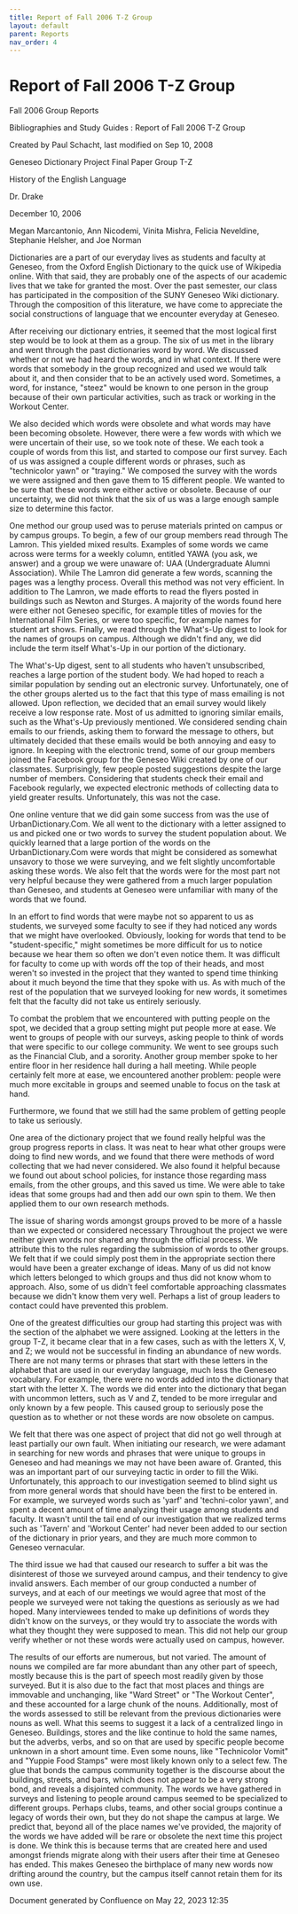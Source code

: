 ```yaml
---
title: Report of Fall 2006 T-Z Group
layout: default
parent: Reports
nav_order: 4
---
```


# Report of Fall 2006 T-Z Group

Fall 2006 Group Reports

Bibliographies and Study Guides : Report of Fall 2006 T-Z Group

Created by  Paul Schacht, last modified on Sep 10, 2008

Geneseo Dictionary Project Final Paper Group T-Z

History of the English Language

Dr. Drake

December 10, 2006

Megan Marcantonio, Ann Nicodemi, Vinita Mishra, Felicia Neveldine, Stephanie Helsher, and Joe Norman

Dictionaries are a part of our everyday lives as students and faculty at Geneseo, from the Oxford English Dictionary to the quick use of Wikipedia online. With that said, they are probably one of the aspects of our academic lives that we take for granted the most.  Over the past semester, our class has participated in the composition of the SUNY Geneseo Wiki dictionary.  Through the composition of this literature, we have come to appreciate the social constructions of language that we encounter everyday at Geneseo.

After receiving our dictionary entries, it seemed that the most logical first step would be to look at them as a group.  The six of us met in the library and went through the past dictionaries word by word.  We discussed whether or not we had heard the words, and in what context.  If there were words that somebody in the group recognized and used we would talk about it, and then consider that to be an actively used word. Sometimes, a word, for instance, &quot;steez&quot; would be known to one person in the group because of their own particular activities, such as track or working in the Workout Center.  

We also decided which words were obsolete and what words may have been becoming obsolete.  However, there were a few words with which we were uncertain of their use, so we took note of these. We each took a couple of words from this list, and started to compose our first survey.  Each of us was assigned a couple different words or phrases, such as &quot;technicolor yawn&quot; or &quot;traying.&quot;  We composed the survey with the words we were assigned and then gave them to 15 different people.  We wanted to be sure that these words were either active or obsolete.  Because of our uncertainty, we did not think that the six of us was a large enough sample size to determine this factor.

One method our group used was to peruse materials printed on campus or by campus groups. To begin, a few of our group members read through The Lamron. This yielded mixed results. Examples of some words we came across were terms for a weekly column, entitled YAWA (you ask, we answer) and a group we were unaware of: UAA (Undergraduate Alumni Association). While The Lamron did generate a few words, scanning the pages was a lengthy process. Overall this method was not very efficient. In addition to The Lamron, we made efforts to read the flyers posted in buildings such as Newton and Sturges. A majority of the words found here were either not Geneseo specific, for example titles of movies for the International Film Series, or were too specific, for example names for student art shows. Finally, we read through the What's-Up digest to look for the names of groups on campus. Although we didn't find any, we did include the term itself What's-Up in our portion of the dictionary.

The What's-Up digest, sent to all students who haven't unsubscribed, reaches a large portion of the student body. We had hoped to reach a similar population by sending out an electronic survey. Unfortunately, one of the other groups alerted us to the fact that this type of mass emailing is not allowed. Upon reflection, we decided that an email survey would likely receive a low response rate. Most of us admitted to ignoring similar emails, such as the What's-Up previously mentioned. We considered sending chain emails to our friends, asking them to forward the message to others, but ultimately decided that these emails would be both annoying and easy to ignore. In keeping with the electronic trend, some of our group members joined the Facebook group for the Geneseo Wiki created by one of our classmates. Surprisingly, few people posted suggestions despite the large number of members. Considering that students check their email and Facebook regularly, we expected electronic methods of collecting data to yield greater results. Unfortunately, this was not the case.

One online venture that we did gain some success from was the use of UrbanDictionary.Com. We all went to the dictionary with a letter assigned to us and picked one or two words to survey the student population about. We quickly learned that a large portion of the words on the UrbanDictionary.Com were words that might be considered as somewhat unsavory to those we were surveying, and we felt slightly uncomfortable asking these words. We also felt that the words were for the most part not very helpful because they were gathered from a much larger population than Geneseo, and students at Geneseo were unfamiliar with many of the words that we found.

In an effort to find words that were maybe not so apparent to us as students, we surveyed some faculty to see if they had noticed any words that we might have overlooked. Obviously, looking for words that tend to be &quot;student-specific,&quot; might sometimes be more difficult for us to notice because we hear them so often we don't even notice them. It was difficult for faculty to come up with words off the top of their heads, and most weren't so invested in the project that they wanted to spend time thinking about it much beyond the time that they spoke with us. As with much of the rest of the population that we surveyed looking for new words, it sometimes felt that the faculty did not take us entirely seriously. 

To combat the problem that we encountered with putting people on the spot, we decided that a group setting might put people more at ease. We went to groups of people with our surveys, asking people to think of words that were specific to our college community. We went to see groups such as the Financial Club, and a sorority. Another group member spoke to her entire floor in her residence hall during a hall meeting. While people certainly felt more at ease, we encountered another problem: people were much more excitable in groups and seemed unable to focus on the task at hand. 

Furthermore, we found that we still had the same problem of getting people to take us seriously. 

One area of the dictionary project that we found really helpful was the group progress reports in class. It was neat to hear what other groups were doing to find new words, and we found that there were methods of word collecting that we had never considered. We also found it helpful because we found out about school policies, for instance those regarding mass emails, from the other groups, and this saved us time. We were able to take ideas that some groups had and then add our own spin to them. We then applied them to our own research methods. 

The issue of sharing words amongst groups proved to be more of a hassle than we expected or considered necessary Throughout the project we were neither given words nor shared any through the official process. We attribute this to the rules regarding the submission of words to other groups. We felt that if we could simply post them in the appropriate section there would have been a greater exchange of ideas. Many of us did not know which letters belonged to which groups and thus did not know whom to approach. Also, some of us didn't feel comfortable approaching classmates because we didn't know them very well. Perhaps a list of group leaders to contact could have prevented this problem. 

One of the greatest difficulties our group had starting this project was with the section of the alphabet we were assigned.  Looking at the letters in the group T-Z, it became clear that in a few cases, such as with the letters X, V, and Z; we would not be successful in finding an abundance of new words.  There are not many terms or phrases that start with these letters in the alphabet that are used in our everyday language, much less the Geneseo vocabulary.  For example, there were no words added into the dictionary that start with the letter X.  The words we did enter into the dictionary that began with uncommon letters, such as V and Z, tended to be more irregular and only known by a few people. This caused group to seriously pose the question as to whether or not these words are now obsolete on campus.

We felt that there was one aspect of project that did not go well through at least partially our own fault. When initiating our research, we were adamant in searching for new words and phrases that were unique to groups in Geneseo and had meanings we may not have been aware of.  Granted, this was an important part of our surveying tactic in order to fill the Wiki.  Unfortunately, this approach to our investigation seemed to blind sight us from more general words that should have been the first to be entered in.  For example, we surveyed words such as 'yarf' and 'techni-color yawn', and spent a decent amount of time analyzing their usage among students and faculty.  It wasn't until the tail end of our investigation that we realized terms such as  'Tavern' and 'Workout Center' had never been added to our section of the dictionary in prior years, and they are much more common to Geneseo vernacular.   

The third issue we had that caused our research to suffer a bit was the disinterest of those we surveyed around campus, and their tendency to give invalid answers.  Each member of our group conducted a number of surveys, and at each of our meetings we would agree that most of the people we surveyed were not taking the questions as seriously as we had hoped.  Many interviewees tended to make up definitions of words they didn't know on the surveys, or they would try to associate the words with what they thought they were supposed to mean.  This did not help our group verify whether or not these words were actually used on campus, however.  

The results of our efforts are numerous, but not varied. The amount of nouns we compiled are far more abundant than any other part of speech, mostly because this is the part of speech most readily given by those surveyed. But it is also due to the fact that most places and things are immovable and unchanging, like &quot;Ward Street&quot; or &quot;The Workout Center&quot;, and these accounted for a large chunk of the nouns. Additionally, most of the words assessed to still be relevant from the previous dictionaries were nouns as well. What this seems to suggest it a lack of a centralized lingo in Geneseo. Buildings, stores and the like continue to hold the same names, but the adverbs, verbs, and so on that are used by specific people become unknown in a short amount time. Even some nouns, like &quot;Technicolor Vomit&quot; and &quot;Yuppie Food Stamps&quot; were most likely known only to a select few. The glue that bonds the campus community together is the discourse about the buildings, streets, and bars, which does not appear to be a very strong bond, and reveals a disjointed community.  The words we have gathered in surveys and listening to people around campus seemed to be specialized to different groups. Perhaps clubs, teams, and other social groups continue a legacy of words their own, but they do not shape the campus at large. We predict that, beyond all of the place names we've provided, the majority of the words we have added will be rare or obsolete the next time this project is done. We think this is because terms that are created here and used amongst friends migrate along with their users after their time at Geneseo has ended. This makes Geneseo the birthplace of many new words now drifting around the country, but the campus itself cannot retain them for its own use.

Document generated by Confluence on May 22, 2023 12:35


